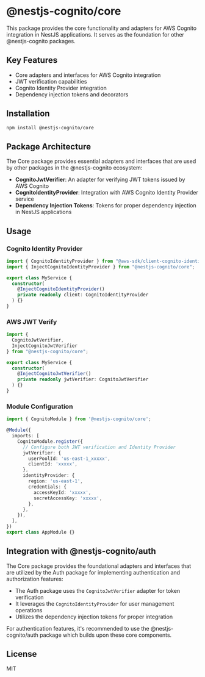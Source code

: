# @nestjs-cognito/core

This package provides the core functionality and adapters for AWS Cognito integration in NestJS applications. It serves as the foundation for other @nestjs-cognito packages.

## Key Features

- Core adapters and interfaces for AWS Cognito integration
- JWT verification capabilities
- Cognito Identity Provider integration
- Dependency injection tokens and decorators

## Installation

```bash
npm install @nestjs-cognito/core
```

## Package Architecture

The Core package provides essential adapters and interfaces that are used by other packages in the @nestjs-cognito ecosystem:

- **CognitoJwtVerifier**: An adapter for verifying JWT tokens issued by AWS Cognito
- **CognitoIdentityProvider**: Integration with AWS Cognito Identity Provider service
- **Dependency Injection Tokens**: Tokens for proper dependency injection in NestJS applications

## Usage

### Cognito Identity Provider

```ts
import { CognitoIdentityProvider } from "@aws-sdk/client-cognito-identity-provider";
import { InjectCognitoIdentityProvider } from "@nestjs-cognito/core";

export class MyService {
  constructor(
    @InjectCognitoIdentityProvider()
    private readonly client: CognitoIdentityProvider
  ) {}
}
```

### AWS JWT Verify

```ts
import {
  CognitoJwtVerifier,
  InjectCognitoJwtVerifier
} from "@nestjs-cognito/core";

export class MyService {
  constructor(
    @InjectCognitoJwtVerifier()
    private readonly jwtVerifier: CognitoJwtVerifier
  ) {}
}
```

### Module Configuration

```ts
import { CognitoModule } from '@nestjs-cognito/core';

@Module({
  imports: [
    CognitoModule.register({
      // Configure both JWT verification and Identity Provider
      jwtVerifier: {
        userPoolId: 'us-east-1_xxxxx',
        clientId: 'xxxxx',
      },
      identityProvider: {
        region: 'us-east-1',
        credentials: {
          accessKeyId: 'xxxxx',
          secretAccessKey: 'xxxxx',
        },
      },
    }),
  ],
})
export class AppModule {}
```

## Integration with @nestjs-cognito/auth

The Core package provides the foundational adapters and interfaces that are utilized by the Auth package for implementing authentication and authorization features:

- The Auth package uses the `CognitoJwtVerifier` adapter for token verification
- It leverages the `CognitoIdentityProvider` for user management operations
- Utilizes the dependency injection tokens for proper integration

For authentication features, it's recommended to use the @nestjs-cognito/auth package which builds upon these core components.

## License

MIT
